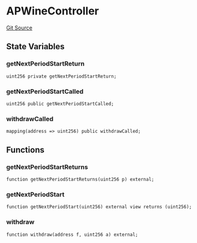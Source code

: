 # APWineController
[Git Source](https://github.com/Swivel-Finance/illuminate/blob/76b26ef748dc63cf89e3fa660df1bda262dcef15/src/mocks/APWineController.sol)


## State Variables
### getNextPeriodStartReturn

```solidity
uint256 private getNextPeriodStartReturn;
```


### getNextPeriodStartCalled

```solidity
uint256 public getNextPeriodStartCalled;
```


### withdrawCalled

```solidity
mapping(address => uint256) public withdrawCalled;
```


## Functions
### getNextPeriodStartReturns


```solidity
function getNextPeriodStartReturns(uint256 p) external;
```

### getNextPeriodStart


```solidity
function getNextPeriodStart(uint256) external view returns (uint256);
```

### withdraw


```solidity
function withdraw(address f, uint256 a) external;
```

